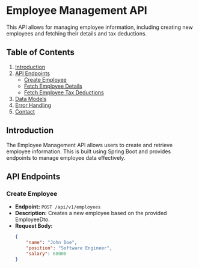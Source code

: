 # Employee Management API

This API allows for managing employee information, including creating new employees and fetching their details and tax deductions.

## Table of Contents

1. [Introduction](#introduction)
2. [API Endpoints](#api-endpoints)
   - [Create Employee](#create-employee)
   - [Fetch Employee Details](#fetch-employee-details)
   - [Fetch Employee Tax Deductions](#fetch-employee-tax-deductions)
3. [Data Models](#data-models)
4. [Error Handling](#error-handling)
5. [Contact](#contact)

## Introduction

The Employee Management API allows users to create and retrieve employee information. This is built using Spring Boot and provides endpoints to manage employee data effectively.

## API Endpoints

### Create Employee

- **Endpoint:** `POST /api/v1/employees`
- **Description:** Creates a new employee based on the provided EmployeeDto.
- **Request Body:**
  ```json
  {
      "name": "John Doe",
      "position": "Software Engineer",
      "salary": 60000
  }
